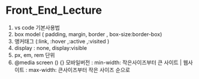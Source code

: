 # Front_End_Lecture


1. vs code 기본사용법
2. box model ( padding, margin, border , box-size:border-box)
3. 앵커태그 (:link, :hover ,:active ,:visited )
4. display : none, display:visible
5. px, em, rem 단위
6. @media screen () {}  모바일버전 : min-width: 작은사이즈부터 큰 사이트 | 웹사이트 : max-width: 큰사이즈부터 작은 사이즈 순으로 
